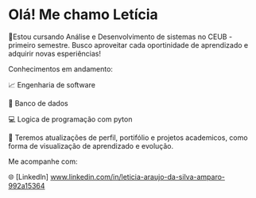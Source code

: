 # Olá! Me chamo Letícia
🔅Estou cursando Análise e Desenvolvimento de sistemas no CEUB - primeiro semestre. Busco aproveitar cada oportinidade de aprendizado e adquirir novas esperiências!

Conhecimentos em andamento:

📈 Engenharia de software 

💾 Banco de dados

💻 Logica de programação com pyton

💬 Teremos atualizações de perfil, portifólio e projetos academicos, como forma de visualização de aprendizado e evolução.

Me acompanhe com:

🌐 [Linkedln] www.linkedin.com/in/leticia-araujo-da-silva-amparo-992a15364


